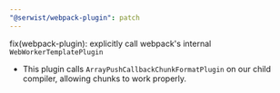 ```yaml
---
"@serwist/webpack-plugin": patch
---
```


fix(webpack-plugin): explicitly call webpack's internal `WebWorkerTemplatePlugin`

- This plugin calls `ArrayPushCallbackChunkFormatPlugin` on our child compiler, allowing chunks to work properly.